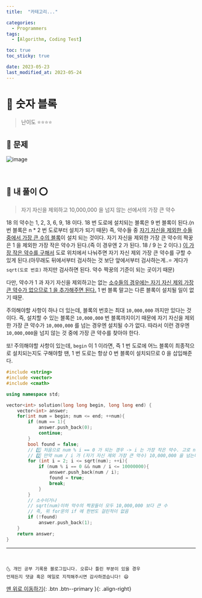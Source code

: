 ```yaml
---
title:  "카테고리..." 

categories:
  - Programmers
tags:
  - [Algorithm, Coding Test]

toc: true
toc_sticky: true

date: 2023-05-23
last_modified_at: 2023-05-24
---
```


# 📌 숫자 블록

> 난이도 ⭐⭐⭐⭐

## 🚀 문제

![image](https://user-images.githubusercontent.com/42318591/119258099-3c729c80-bc03-11eb-819d-ea0af0937307.png)

<br>

## 🚀 내 풀이 ⭕

> 자기 자신을 제외하고 10,000,000 을 넘지 않는 선에서의 가장 큰 약수

18 의 약수는 1, 2, 3, 6, 9, 18 이다. 18 번 도로에 설치되는 블록은 9 번 블록이 된다.(n 번 블록은 n * 2 번 도로부터 설치가 되기 때문) 즉, 약수들 중 <u>자기 자신을 제외한 수들 중에서 가장 큰 수의 블록</u>이 설치 되는 것이다. 자기 자신을 제외한 가장 큰 약수의 짝꿍은 1 을 제외한 가장 작은 약수가 된다.(즉 이 경우엔 2 가 된다. 18 / 9 는 2 이다.) <u>이 가장 작은 약수를 구해서</u> 도로 위치에서 나눠주면 자기 자신 제외 가장 큰 약수를 구할 수 있게 된다.(아무래도 뒤에서부터 검사하는 것 보단 앞에서부터 검사하는게..⭐ 게다가 `sqrt(도로 번호)` 까지만 검사하면 된다. 약수 짝꿍의 기준이 되는 곳이기 때문)

다만, 약수가 1 과 자기 자신을 제외하고는 없는 <u>소수들의 경우에는 자기 자신 제외 가장 큰 약수가 없으므로 1 을 추가해주면 된다.</u> 1 번 블록 말고는 다른 블록이 설치될 일이 없기 때문.

주의해야할 사항이 하나 더 있는데, 블록의 번호는 최대 `10,000,000` 까지만 있다는 것이다. 즉, 설치할 수 있는 블록은 `10,000,000` 번 블록까지이기 때문에 자기 자신을 제외한 가장 큰 약수가 `10,000,000` 를 넘는 경우엔 설치될 수가 없다. 따라서 이런 경우엔 `10,000,000`을 넘지 않는 것 중에 가장 큰 약수를 찾아야 한다.

또! 주의해야할 사항이 있는데, `begin` 이 1 이라면, 즉 1 번 도로에 어느 블록이 최종적으로 설치되는지도 구해야할 땐, 1 번 도로는 항상 0 번 블록이 설치되므로 0 을 삽입해준다.

```cpp
#include <string>
#include <vector>
#include <cmath>

using namespace std;

vector<int> solution(long long begin, long long end) {
    vector<int> answer;
    for(int num = begin; num <= end; ++num){
        if (num == 1){
            answer.push_back(0);
            continue;
        }
        bool found = false;
        // 1️⃣ 처음으로 num % i == 0 가 되는 경우 -> i 는 가장 작은 약수. 고로 num / i 는 자기 자신을 제외한 가장 큰 약수가 된다. (i 의 짝꿍 약수)
        // 2️⃣ 만약 num / i 가 (자기 자신 제외 가장 큰 약수) 10,000,000 을 넘는다면 자연스럽게 다음 반복을 통해 더 커진, 증가된 i 부터 검사해나가면 된다. i 가 증가하면 num / i 는 감소한다. 이렇게 10,000,000 을 넘지 않는 선에서의! 가장 큰 약수를 구하면 된다.(num/i 가 10,000,000 을 넘지 않으면서 동시에 약수가 최는 최초의 수)
        for (int i = 2; i <= sqrt(num); ++i){
            if (num % i == 0 && num / i <= 10000000){
                answer.push_back(num / i);
                found = true;
                break;
            }
        }
        // 소수이거나 
        // sqrt(num)이하 약수의 짝꿍들이 모두 10,000,000 보다 큰 수 
        // 즉, 위 for문의 if 에 한번도 걸린적이 없음
        if (!found) 
            answer.push_back(1);
    }
    return answer;
}
```

***
<br>

    🌜 개인 공부 기록용 블로그입니다. 오류나 틀린 부분이 있을 경우 
    언제든지 댓글 혹은 메일로 지적해주시면 감사하겠습니다! 😄

[맨 위로 이동하기](#){: .btn .btn--primary }{: .align-right}